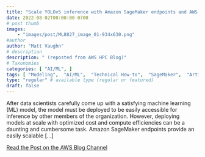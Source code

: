 ```yaml
---
title: "Scale YOLOv5 inference with Amazon SageMaker endpoints and AWS Lambda"
date: 2022-08-02T00:00:00-0700
# post thumb
images:
    - "images/post/ML8827_image_01-934x630.png"
#author
author: "Matt Vaughn"
# description
description: " (reposted from AWS HPC Blog)"
# Taxonomies
categories: [ "AI/ML", ]
tags: [ "Modeling",  "AI/ML",  "Technical How-to",  "SageMaker",  "Artificial Intelligence",  "Lambda",  "Compute",  "hpcblog", ]
type: "regular" # available type (regular or featured)
draft: false
---
```


After data scientists carefully come up with a satisfying machine learning (ML) model, the model must be deployed to be easily accessible for inference by other members of the organization. However, deploying models at scale with optimized cost and compute efficiencies can be a daunting and cumbersome task. Amazon SageMaker endpoints provide an easily scalable […]

<a href="https://aws.amazon.com/blogs/machine-learning/scale-yolov5-inference-with-amazon-sagemaker-endpoints-and-aws-lambda/" class="btn btn-primary btn-lg active" role="button" aria-pressed="true" style="margin-top: 8px;">Read the Post on the AWS Blog Channel</a>